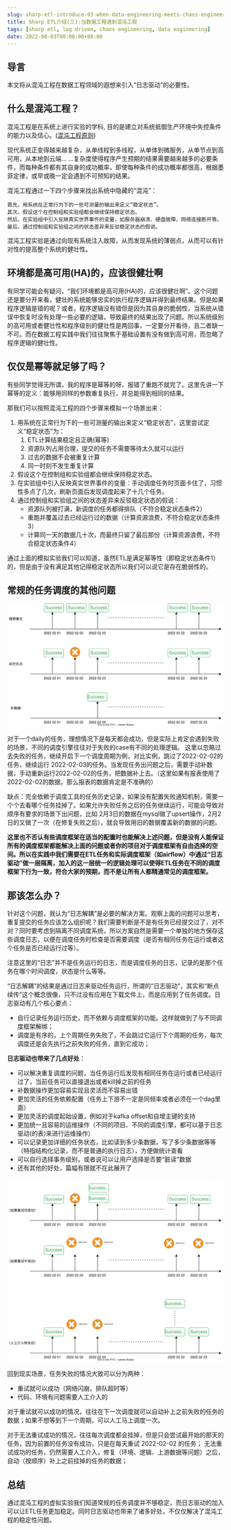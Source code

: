 ```yaml
---
slug: sharp-etl-introduce-03-when-data-engineering-meets-chaos-engineering
title: Sharp ETL介绍(三):当数据工程遇到混沌工程
tags: [sharp etl, log driven, chaos engineering, data engineering]
date: 2022-08-03T00:00:00+08:00
---
```


## 导言

本文将从混沌工程在数据工程领域的遐想来引入“日志驱动”的必要性。

<!--truncate-->

## 什么是混沌工程？

混沌工程是在系统上进行实验的学科, 目的是建立对系统抵御生产环境中失控条件的能力以及信心。([混沌工程原则](https://principlesofchaos.org/zh/))

现代系统正变得越来越复杂，从单线程到多线程，从单体到微服务，从单节点到高可用，从本地到云端... ...复杂度使得程序产生预期的结果需要越来越多的必要条件，而每种条件都有其自身的成功概率，即使每种条件的成功概率都很高，根据墨菲定律，或早或晚一定会遇到不可预知的结果。

混沌工程通过一下四个步骤来找出系统中隐藏的“混沌”：

    首先，用系统在正常行为下的一些可测量的输出来定义“稳定状态”。
    其次，假设这个在控制组和实验组都会继续保持稳定状态。
    然后，在实验组中引入反映真实世界事件的变量，如服务器崩溃、硬盘故障、网络连接断开等。
    最后，通过控制组和实验组之间的状态差异来反驳稳定状态的假说。

混沌工程实验是通过向现有系统注入故障，从而发现系统的薄弱点，从而可以有针对性的提高整个系统的健壮性。

## 环境都是高可用(HA)的，应该很健壮啊

有同学可能会有疑问，“我们环境都是高可用(HA)的，应该很健壮啊”。这个问题还是要分开来看，健壮的系统能够忠实的执行程序逻辑并得到最终结果。但是如果程序逻辑是错的呢？或者，程序逻辑没有错但是因为其自身的脆弱性，当系统从错误中恢复时没有处理一些必要的逻辑，导致最终的结果出现了问题。所以系统级别的高可用或者健壮性和程序级别的健壮性是两回事，一定要分开看待，且二者缺一不可。而在数据工程实践中我们往往聚焦于基础设置有没有做到高可用，而忽略了程序逻辑的健壮性。


## 仅仅是幂等就足够了吗？

有些同学觉得无所谓，我的程序是幂等的呀，报错了重跑不就完了。这里先讲一下幂等的定义：能够用同样的参数重复执行，并总能得到相同的结果。

那我们可以按照混沌工程的四个步骤来模拟一个场景出来：

1. 用系统在正常行为下的一些可测量的输出来定义“稳定状态”，这里尝试定义“稳定状态”为：
    1. ETL计算结果稳定且正确(幂等) 
    2. 资源队列占用合理，提交的任务不需要等待太久就可以运行
    3. 过去的数据不会被重复计算 
    4. 同一时刻不发生重复计算
2. 假设这个在控制组和实验组都会继续保持稳定状态。
3. 在实验组中引入反映真实世界事件的变量：手动调度任务时页面卡住了，习惯性多点了几次，刷新页面后发现调度起来了十几个任务。
4. 通过控制组和实验组之间的状态差异来反驳稳定状态的假说：
    * 资源队列被打满，新调度的任务都得排队（不符合稳定状态条件2）
    * 重跑并覆盖过去已经运行过的数据（计算资源浪费，不符合稳定状态条件3）
    * 计算同一天的数据几十次，而最终只留了最后那份（计算资源浪费，不符合稳定状态条件4）

通过上面的模拟实验我们可以知道，虽然ETL是满足幂等性（即稳定状态条件1）的，但是由于没有满足其他记得稳定状态所以我们可以说它是存在脆弱性的。

## 常规的任务调度的其他问题

![Log Driven](/assets/images/logdriven-1.svg)

对于一个daily的任务，理想情况下是每天都会成功，但是实际上肯定会遇到失败的场景，不同的调度引擎往往对于失败的case有不同的处理逻辑。
这里以忽略过去失败的任务，继续开启下一个调度周期为例，对比实例，跳过了2022-02-02的任务，继续运行 2022-02-03的任务。当发现任务出问题之后，需要手动补数据，手动重新运行2022-02-02的任务，把数据补上去。（这里如果有报表使用了2022-02-02的数据，那么报表的数据肯定是不准确的）

缺点：完全依赖于调度工具的任务历史记录，如果没有配置失败通知机制，需要一个个去看哪个任务挂掉了。如果允许失败任务之后的任务继续运行，可能会导致对顺序有要求的场景下出问题，比如 2月3日的数据在mysql做了upsert操作，2月2日的又做了一次（在修复失败之后），就会导致用旧的数据覆盖新的数据的问题。

**这里也不否认有些调度框架在适当的配置时也能解决上述问题，但是没有人能保证所有的调度框架都能解决上面的问题或者你的项目对于调度框架有自由选择的空间。所以在实践中我们需要在ETL任务和实际调度框架（如airflow）中通过“日志驱动”做一层隔离，加入的这一层统一的逻辑处理可以使得ETL任务在不同的调度框架下行为一致，符合大家的预期，而不是让所有人都精通常见的调度框架。**


## 那该怎么办？

针对这个问题，我认为“日志解耦”是必要的解决方案。观察上面的问题可以思考，重复提交的任务应该怎么组织呢？我们需要判断是不是有任务已经提交过了，对不对？同时要考虑到隔离不同调度系统，所以方案自然是需要一个单独的地方保存这些调度日志，以便在调度任务时检查是否需要调度（是否有相同任务在运行或者这个任务是否已经运行过等）。

注意这里的“日志”并不是任务运行的日志，而是调度任务的日志，记录的是那个任务在哪个时间调度，状态是什么等等。

“日志解耦”的结果是通过日志来驱动任务运行，所谓的“日志驱动”，其实和“断点续传”这个概念很像，只不过没有应用在下载文件上，而是应用到了任务调度。日志驱动有几个核心要点：

* 自行记录任务运行历史，而不依赖与调度框架的功能。这样就做到了与不同调度框架解绑；
* 调度是有序的，上个周期任务失败了，不会跳过它运行下个周期的任务，每次调度还是会先执行之前失败的任务，直到它成功；

**日志驱动也带来了几点好处**：

* 可以解决重复调度的问题，当任务运行后发现有相同任务在运行或者已经运行过了，当前任务可以直接退出或者kill掉之前的任务
* 补数据操作更加容易实现且灵活而不容易出错
* 更加灵活的任务依赖配置（任务上下游不一定是同频率或者必须在一个dag里面）
* 更加灵活的调度起始设置，例如对于kafka offset和自增主键的支持
* 更加统一且容易的运维操作（不同的项目、不同的调度引擎，都可以基于日志驱动(的表)来进行运维操作）
* 可以记录更加详细的任务状态，比如读到多少条数据，写了多少条数据等等（特指结构化记录，而不是普通的执行日志），方便做统计查看
* 可以自行选择事务级别，或者说可以让用户选择是否要“脏读”数据
* 还有其他的好处，篇幅有限就不在此展开了

![Log Driven](/assets/images/logdriven-2.svg)

回到现实场景，任务失败的情况大致可以分为两种：

* 重试就可以成功（网络闪崩，排队超时等）
* 代码、环境有问题需要人工介入的

对于重试就可以成功的情况，往往在下一次调度就可以自动补上之前失败的任务的数据；如果不想等到下一个周期，可以人工马上调度一次。

对于无法重试成功的情况，往往每次调度都会挂掉，但是只会尝试最开始的那天的任务，因为前置的任务没有成功，只是在每天重试 2022-02-02 的任务；
无法重试成功的任务，仍然需要人工介入，修复（环境、逻辑、上游数据等问题）之后，自动（按顺序）补上之前挂掉的任务的数据；

## 总结

通过混沌工程的虚拟实验我们知道常规的任务调度并不够稳定，而日志驱动的加入可以让ETL任务更加稳定。同时日志驱动也带来了诸多好处，不仅仅解决了混沌工程的稳定性问题。
